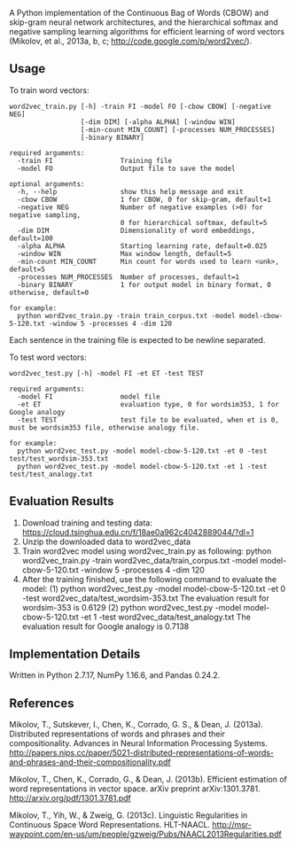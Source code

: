 A Python implementation of the Continuous Bag of Words (CBOW) and skip-gram neural network architectures, and the hierarchical softmax and negative sampling learning algorithms for efficient learning of word vectors (Mikolov, et al., 2013a, b, c; http://code.google.com/p/word2vec/).

Usage
-----
To train word vectors:
```
word2vec_train.py [-h] -train FI -model FO [-cbow CBOW] [-negative NEG]
                  [-dim DIM] [-alpha ALPHA] [-window WIN]
                  [-min-count MIN_COUNT] [-processes NUM_PROCESSES]
                  [-binary BINARY]

required arguments:
  -train FI                 Training file
  -model FO                 Output file to save the model

optional arguments:
  -h, --help                show this help message and exit
  -cbow CBOW                1 for CBOW, 0 for skip-gram, default=1
  -negative NEG             Number of negative examples (>0) for negative sampling, 
                            0 for hierarchical softmax, default=5
  -dim DIM                  Dimensionality of word embeddings, default=100
  -alpha ALPHA              Starting learning rate, default=0.025
  -window WIN               Max window length, default=5
  -min-count MIN_COUNT      Min count for words used to learn <unk>, default=5
  -processes NUM_PROCESSES  Number of processes, default=1
  -binary BINARY            1 for output model in binary format, 0 otherwise, default=0
  
for example:
  python word2vec_train.py -train train_corpus.txt -model model-cbow-5-120.txt -window 5 -processes 4 -dim 120
```
Each sentence in the training file is expected to be newline separated. 

To test word vectors:
```
word2vec_test.py [-h] -model FI -et ET -test TEST

required arguments:
  -model FI                 model file
  -et ET                    evaluation type, 0 for wordsim353, 1 for Google analogy
  -test TEST                test file to be evaluated, when et is 0, must be wordsim353 file, otherwise analogy file.

for example:
  python word2vec_test.py -model model-cbow-5-120.txt -et 0 -test test/test_wordsim-353.txt
  python word2vec_test.py -model model-cbow-5-120.txt -et 1 -test test/test_analogy.txt
```

Evaluation Results
----------------------
1. Download training and testing data: https://cloud.tsinghua.edu.cn/f/18ae0a962c4042889044/?dl=1
2. Unzip the downloaded data to word2vec_data
3. Train word2vec model using word2vec_train.py as following:
    python word2vec_train.py -train word2vec_data/train_corpus.txt -model model-cbow-5-120.txt -window 5 -processes 4 -dim 120
4. After the training finished, use the following command to evaluate the model:
(1) python word2vec_test.py -model model-cbow-5-120.txt -et 0 -test word2vec_data/test_wordsim-353.txt
    The evaluation result for wordsim-353 is 0.6129
(2) python word2vec_test.py -model model-cbow-5-120.txt -et 1 -test word2vec_data/test_analogy.txt
    The evaluation result for Google analogy is 0.7138

Implementation Details
----------------------
Written in Python 2.7.17, NumPy 1.16.6, and Pandas 0.24.2.

References
----------
Mikolov, T., Sutskever, I., Chen, K., Corrado, G. S., & Dean, J. (2013a). Distributed representations of words and phrases and their compositionality. Advances in Neural Information Processing Systems. http://papers.nips.cc/paper/5021-distributed-representations-of-words-and-phrases-and-their-compositionality.pdf

Mikolov, T., Chen, K., Corrado, G., & Dean, J. (2013b). Efficient estimation of word representations in vector space. arXiv preprint arXiv:1301.3781. http://arxiv.org/pdf/1301.3781.pdf

Mikolov, T., Yih, W., & Zweig, G. (2013c). Linguistic Regularities in Continuous Space Word Representations. HLT-NAACL. http://msr-waypoint.com/en-us/um/people/gzweig/Pubs/NAACL2013Regularities.pdf
